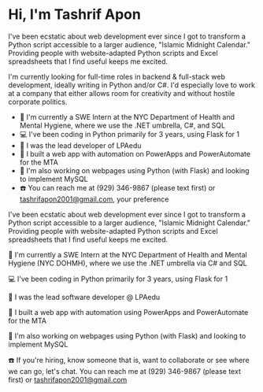 # Hi, I'm Tashrif Apon
<p> I've been ecstatic about web development ever since I got to transform a Python script accessible to a larger audience, "Islamic Midnight Calendar." Providing people with website-adapted Python scripts and Excel spreadsheets that I find useful keeps me excited.</p>
<p> I'm currently looking for full-time roles in backend & full-stack web development, ideally writing in Python and/or C#. I'd especially love to work at a company that either allows room for creativity and without hostile corporate politics.</p>

* 💼 I'm currently a SWE Intern at the NYC Department of Health and Mental Hygiene, where we use the .NET umbrella, C#, and SQL
* 💻 I've been coding in Python primarily for 3 years, using Flask for 1
* 🔨 I was the lead developer of LPAedu
* 🔨 I built a web app with automation on PowerApps and PowerAutomate for the MTA
* 🚧 I'm also working on webpages using Python (with Flask) and looking to implement MySQL
* ☎️ You can reach me at (929) 346-9867 (please text first) or tashrifapon2001@gmail.com, your preference

I've been ecstatic about web development ever since I got to transform a Python script accessible to a larger audience, "Islamic Midnight Calendar." Providing people with website-adapted Python scripts and Excel spreadsheets that I find useful keeps me excited.


💼 I'm currently a SWE Intern at the NYC Department of Health and Mental Hygiene (NYC DOHMH), where we use the .NET umbrella via C# and SQL

💻 I've been coding in Python primarily for 3 years, using Flask for 1

🔨 I was the lead software developer @ LPAedu

🔨 I built a web app with automation using PowerApps and PowerAutomate for the MTA

🚧 I'm also working on webpages using Python (with Flask) and looking to implement MySQL

☎️ If you're hiring, know someone that is, want to collaborate or see where we can go, let's chat. You can reach me at (929) 346-9867 (please text first) or tashrifapon2001@gmail.com
